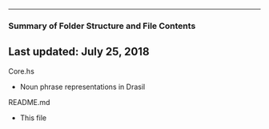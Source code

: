 --------------------------------------------------
### Summary of Folder Structure and File Contents
Last updated: July 25, 2018
--------------------------------------------------

Core.hs
  - Noun phrase representations in Drasil

README.md
  - This file